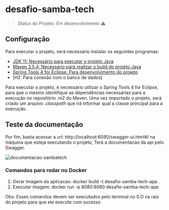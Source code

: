 # desafio-samba-tech

> Status do Projeto: Em desenvolvimento :warning:

## Configuração

Para executar o projeto, será necessário instalar os seguintes programas:

- [JDK 11: Necessário para executar o projeto Java](https://www.oracle.com/java/technologies/javase-jdk11-downloads.html)
- [Maven 3.5.4: Necessário para realizar o build do projeto Java](https://maven.apache.org/docs/3.5.4/release-notes.html)
- [Spring Tools 4 for Eclipse: Para desenvolvimento do projeto](https://spring.io/tools)
- [H2: Para conexão com o banco de dados]

Para executar o projeto, é necessário utilizar o Spring Tools 4 for Eclipse, para que o mesmo identifique as dependências necessárias para a execução no repositório .m2 do Maven. Uma vez importado o projeto, será criado um arquivo *.classpath* que irá informar qual a classe principal para a execução.

## Teste da documentação

Por fim, basta acessar a url: http://localhost:8080/swagger-ui.html#/ na máquina que esteja executando o projeto, Terá a documentacao da api pelo Swagger.

![documentacao-sambatech](https://user-images.githubusercontent.com/23174611/93091012-f0cf2280-f673-11ea-84fa-ae93fbcc08b3.png)

### Comandos para rodar no Docker
1. Gerar Imagem da aplicacao: docker build -t desafio-samba-tech-app .
2. Executar imagem: docker run -p 8080:8080 desafio-samba-tech-app

Obs: Esses comandos devem ser executados pelo terminal no S.O na raiz do projeto para que ele execute com sucesso

